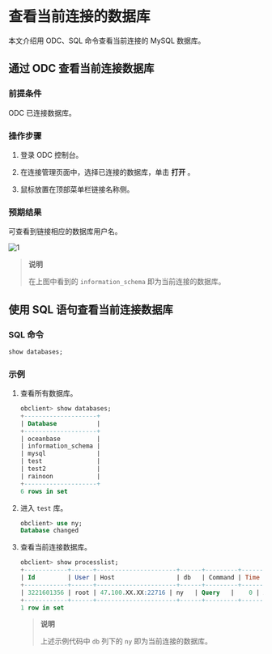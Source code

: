 # 查看当前连接的数据库

本文介绍用 ODC、SQL 命令查看当前连接的 MySQL 数据库。

## 通过 ODC 查看当前连接数据库

### 前提条件

ODC 已连接数据库。

### 操作步骤

1. 登录 ODC 控制台。

2. 在连接管理页面中，选择已连接的数据库，单击 **打开** 。

3. 鼠标放置在顶部菜单栏链接名称侧。

### 预期结果

可查看到链接相应的数据库用户名。

![1](https://help-static-aliyun-doc.aliyuncs.com/assets/img/zh-CN/5871469461/p403286.png)

>**说明**
>
> 在上图中看到的 `information_schema` 即为当前连接的数据库。

## 使用 SQL 语句查看当前连接数据库

### SQL 命令

```sql
show databases;
```

### 示例

1. 查看所有数据库。

   ```sql
   obclient> show databases;
   +--------------------+
   | Database           |
   +--------------------+
   | oceanbase          |
   | information_schema |
   | mysql              |
   | test               |
   | test2              |
   | rainoon            |
   +--------------------+
   6 rows in set
   ```

2. 进入 `test` 库。

   ```sql
   obclient> use ny;
   Database changed
   ```

3. 查看当前连接数据库。

   ```sql
   obclient> show processlist;
   +------------+------+----------------------+------+---------+------+--------+------------------+
   | Id         | User | Host                 | db   | Command | Time | State  | Info             |
   +------------+------+----------------------+------+---------+------+--------+------------------+
   | 3221601356 | root | 47.100.XX.XX:22716 | ny   | Query   |    0 | ACTIVE | show processlist |
   +------------+------+----------------------+------+---------+------+--------+------------------+
   1 row in set
   ```

   > **说明**
   >
   > 上述示例代码中 `db` 列下的 `ny` 即为当前连接的数据库。

